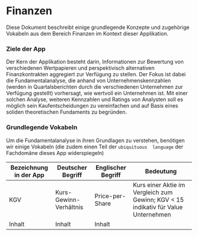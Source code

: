 # Finanzen

Diese Dokument beschreibt einige grundlegende Konzepte und zugehörige Vokabeln aus dem Bereich Finanzen
im Kontext dieser Applikation.

### Ziele der App

Der Kern der Applikation besteht darin, Informationen zur Bewertung von verschiedenen Wertpapieren und perspektivisch
alternativen Finanzkontrakten aggregiert zur Verfügung zu stellen. Der Fokus ist dabei die Fundamentalanalyse, die anhand
von Unternehmenskennzahlen (werden in Quartalsberichten durch die verschiedenen Unternehmen zur Verfügung gestellt) vorhersagt,
wie wertvoll ein Unternehmen ist. Mit einer solchen Analyse, weiteren Kennzahlen und Ratings von Analysten soll es möglich sein
Kaufentscheidungen zu vereinfachen und auf Basis eines soliden theoretischen Fundaments zu begründen.

### Grundlegende Vokabeln

Um die Fundamentalanalyse in ihren Grundlagen zu verstehen, benötigen wir einige Vokabeln (die zudem einen Teil der ```ubiquituous 
language``` der Fachdomäne dieses App widerspiegeln) 

Bezeichnung in der App | Deutscher Begriff | Englischer Begriff | Bedeutung
---------------------- | ----------------- | ------------------ | ---------
KGV      | Kurs-Gewinn-Verhältnis   | Price-per-Share | Kurs einer Aktie im Vergleich zum Gewinn; KGV < 15 indikativ für Value Unternehmen
Inhalt   | Inhalt   | Inhalt